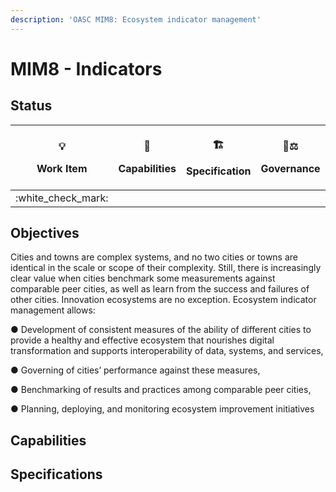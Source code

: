 ```yaml
---
description: 'OASC MIM8: Ecosystem indicator management'
---
```


# MIM8 - Indicators

## Status <a href="mim1-contextinformationmanagement-goal" id="mim1-contextinformationmanagement-goal"></a>

| <p><span data-gb-custom-inline data-tag="emoji" data-code="1f4a1">💡</span> </p><p>Work Item</p> | <p><span data-gb-custom-inline data-tag="emoji" data-code="1f9e9">🧩</span> </p><p>Capabilities</p> | <p><span data-gb-custom-inline data-tag="emoji" data-code="1f3d7">🏗</span> </p><p>Specification</p> | <p><span data-gb-custom-inline data-tag="emoji" data-code="1f469-2696">👩⚖</span> </p><p>Governance</p> |
| :----------------------------------------------------------------------------------------------: | :-------------------------------------------------------------------------------------------------: | :--------------------------------------------------------------------------------------------------: | :-----------------------------------------------------------------------------------------------------: |
|                                       :white\_check\_mark:                                       |                                                                                                     |                                                                                                      |                                                                                                         |

## Objectives <a href="mim1-contextinformationmanagement-goal" id="mim1-contextinformationmanagement-goal"></a>

Cities and towns are complex systems, and no two cities or towns are identical in the scale or scope of their complexity. Still, there is increasingly clear value when cities benchmark some measurements against comparable peer cities, as well as learn from the success and failures of other cities. Innovation ecosystems are no exception. Ecosystem indicator management allows:&#x20;

● Development of consistent measures of the ability of different cities to provide a healthy and effective ecosystem that nourishes digital transformation and supports interoperability of data, systems, and services,&#x20;

● Governing of cities’ performance against these measures,&#x20;

● Benchmarking of results and practices among comparable peer cities,&#x20;

● Planning, deploying, and monitoring ecosystem improvement initiatives



## Capabilities



## Specifications <a href="mim3-ecosystemtransactionmanagement-recommendedspecifications" id="mim3-ecosystemtransactionmanagement-recommendedspecifications"></a>
